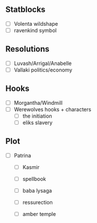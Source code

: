 ## Statblocks

- [ ] Volenta wildshape
- [ ] ravenkind symbol

## Resolutions

- [ ] Luvash/Arrigal/Anabelle
- [ ] Vallaki politics/economy

## Hooks

- [ ] Morgantha/Windmill 
- [ ] Werewolves hooks + characters
	- [ ] the initiation
	- [ ] eliks slavery

## Plot
- [ ] Patrina
	- [ ] Kasmir
	- [ ] spellbook
	- [ ] baba lysaga
	- [ ] ressurection
	- [ ] amber temple

